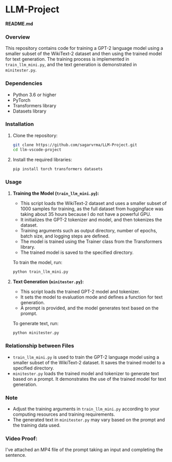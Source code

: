 # LLM-Project
**README.md**

### Overview
This repository contains code for training a GPT-2 language model using a smaller subset of the WikiText-2 dataset and then using the trained model for text generation. The training process is implemented in `train_llm_mini.py`, and the text generation is demonstrated in `minitester.py`.

### Dependencies
- Python 3.6 or higher
- PyTorch
- Transformers library
- Datasets library

### Installation
1. Clone the repository:
   ```bash
   git clone https://github.com/sagarvrma/LLM-Project.git
   cd llm-vscode-project
   ```

2. Install the required libraries:
   ```bash
   pip install torch transformers datasets
   ```

### Usage
1. **Training the Model (`train_llm_mini.py`):**
   - This script loads the WikiText-2 dataset and uses a smaller subset of 1000 samples for training, as the full dataset from huggingface was taking about 35 hours because I do not have a powerful GPU.
   - It initializes the GPT-2 tokenizer and model, and then tokenizes the dataset.
   - Training arguments such as output directory, number of epochs, batch size, and logging steps are defined.
   - The model is trained using the Trainer class from the Transformers library.
   - The trained model is saved to the specified directory.

   To train the model, run:
   ```bash
   python train_llm_mini.py
   ```

2. **Text Generation (`minitester.py`):**
   - This script loads the trained GPT-2 model and tokenizer.
   - It sets the model to evaluation mode and defines a function for text generation.
   - A prompt is provided, and the model generates text based on the prompt.

   To generate text, run:
   ```bash
   python minitester.py
   ```

### Relationship between Files
- `train_llm_mini.py` is used to train the GPT-2 language model using a smaller subset of the WikiText-2 dataset. It saves the trained model to a specified directory.
- `minitester.py` loads the trained model and tokenizer to generate text based on a prompt. It demonstrates the use of the trained model for text generation.

### Note
- Adjust the training arguments in `train_llm_mini.py` according to your computing resources and training requirements.
- The generated text in `minitester.py` may vary based on the prompt and the training data used.


### Video Proof: 
I've attached an MP4 file of the prompt taking an input and completing the sentence. 
